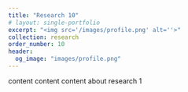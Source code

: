 ```yaml
---
title: "Research 10"
# layout: single-portfolio
excerpt: "<img src='/images/profile.png' alt=''>"
collection: research
order_number: 10
header: 
  og_image: "images/profile.png"
---
```

content content content about research 1